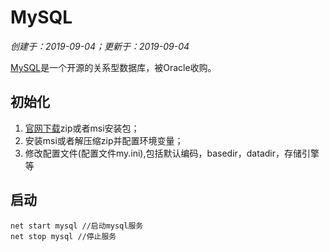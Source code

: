 # MySQL

*创建于：2019-09-04；更新于：2019-09-04*

[MySQL](https://www.mysql.com/)是一个开源的关系型数据库，被Oracle收购。

## 初始化

1. [官网下载](https://dev.mysql.com/downloads/mysql/)zip或者msi安装包；
1. 安装msi或者解压缩zip并配置环境变量；
1. 修改配置文件(配置文件my.ini),包括默认编码，basedir，datadir，存储引擎等

## 启动

```
net start mysql //启动mysql服务
net stop mysql //停止服务
```

